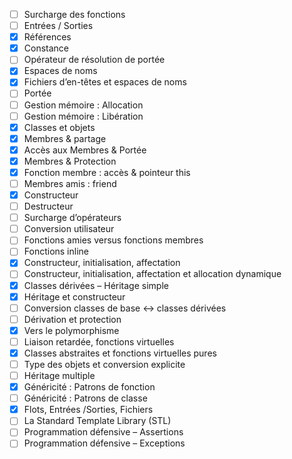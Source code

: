 - [ ] Surcharge des fonctions
- [ ] Entrées / Sorties
- [x] Références
- [x] Constance
- [ ] Opérateur de résolution de portée
- [x] Espaces de noms
- [x] Fichiers d’en-têtes et espaces de noms
- [ ] Portée
- [ ] Gestion mémoire : Allocation
- [ ] Gestion mémoire : Libération
- [x] Classes et objets
- [x] Membres & partage
- [x] Accès aux Membres & Portée
- [x] Membres & Protection
- [x] Fonction membre : accès & pointeur this
- [ ] Membres amis : friend
- [x] Constructeur
- [ ] Destructeur
- [ ] Surcharge d’opérateurs
- [ ] Conversion utilisateur
- [ ] Fonctions amies versus fonctions membres
- [ ] Fonctions inline
- [x] Constructeur, initialisation, affectation
- [ ] Constructeur, initialisation, affectation et allocation dynamique
- [x] Classes dérivées – Héritage simple
- [x] Héritage et constructeur
- [ ] Conversion classes de base <-> classes dérivées
- [ ] Dérivation et protection
- [x] Vers le polymorphisme
- [ ] Liaison retardée, fonctions virtuelles
- [x] Classes abstraites et fonctions virtuelles pures
- [ ] Type des objets et conversion explicite
- [ ] Héritage multiple
- [x] Généricité : Patrons de fonction
- [ ] Généricité : Patrons de classe
- [x] Flots, Entrées /Sorties, Fichiers
- [ ] La Standard Template Library (STL)
- [ ] Programmation défensive – Assertions
- [ ] Programmation défensive – Exceptions